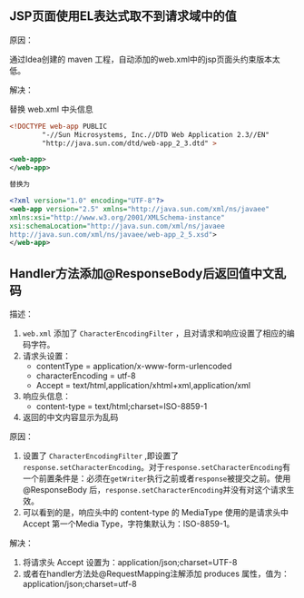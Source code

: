 ## JSP页面使用EL表达式取不到请求域中的值

原因：

通过Idea创建的 maven 工程，自动添加的web.xml中的jsp页面头约束版本太低。

解决：

替换 web.xml 中头信息

```xml
<!DOCTYPE web-app PUBLIC
        "-//Sun Microsystems, Inc.//DTD Web Application 2.3//EN"
        "http://java.sun.com/dtd/web-app_2_3.dtd" >

<web-app>
</web-app>

替换为

<?xml version="1.0" encoding="UTF-8"?>
<web-app version="2.5" xmlns="http://java.sun.com/xml/ns/javaee"
xmlns:xsi="http://www.w3.org/2001/XMLSchema-instance"
xsi:schemaLocation="http://java.sun.com/xml/ns/javaee  
http://java.sun.com/xml/ns/javaee/web-app_2_5.xsd">
</web-app>
```

## Handler方法添加@ResponseBody后返回值中文乱码

描述：

1. `web.xml` 添加了 `CharacterEncodingFilter` ，且对请求和响应设置了相应的编码字符。
2. 请求头设置：
   - contentType = application/x-www-form-urlencoded
   - characterEncoding = utf-8
   - Accept = text/html,application/xhtml+xml,application/xml
3. 响应头信息：
   - content-type = text/html;charset=ISO-8859-1 
4. 返回的中文内容显示为乱码

原因：

1. 设置了 `CharacterEncodingFilter` ,即设置了 `response.setCharacterEncoding`。对于`response.setCharacterEncoding`有一个前置条件是：必须在`getWriter`执行之前或者`response`被提交之前。使用 @ResponseBody 后，`response.setCharacterEncoding`并没有对这个请求生效。
2. 可以看到的是，响应头中的 content-type 的 MediaType 使用的是请求头中 Accept 第一个Media Type，字符集默认为：ISO-8859-1。

解决：

1. 将请求头 Accept 设置为：application/json;charset=UTF-8
2. 或者在handler方法处@RequestMapping注解添加 produces 属性，值为： application/json;charset=utf-8